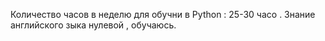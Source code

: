 Количество  часов в неделю для  обучни в Python : 25-30 часо .
Знание английского зыка нулевой , обучаюсь.
